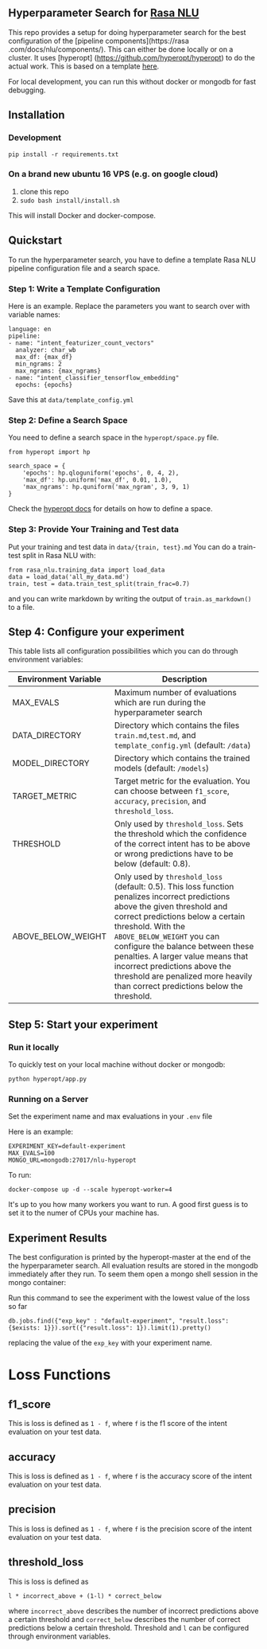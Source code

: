 ## Hyperparameter Search for [Rasa NLU](https://rasa.com/docs/nlu/)

This repo provides a setup for doing hyperparameter search for the best
configuration of the [pipeline components](https://rasa
.com/docs/nlu/components/).
This can either be done locally or on a cluster. It uses [hyperopt]
(https://github.com/hyperopt/hyperopt) to do the actual work.
This is based on a template 
[here](https://github.com/erdiolmezogullari/docker-parallel-hyperopt).

For local development, you can run this without docker or mongodb for fast 
debugging.

## Installation

### Development

`pip install -r requirements.txt`


### On a brand new ubuntu 16 VPS (e.g. on google cloud)

1. clone this repo
2. `sudo bash install/install.sh`

This will install Docker and docker-compose.

## Quickstart

To run the hyperparameter search, you have to define a template Rasa NLU 
pipeline configuration file and a search space.

### Step 1: Write a Template Configuration
Here is an example. Replace the parameters you want to search over with 
variable names:

```
language: en
pipeline:
- name: "intent_featurizer_count_vectors"
  analyzer: char_wb
  max_df: {max_df}
  min_ngrams: 2
  max_ngrams: {max_ngrams}
- name: "intent_classifier_tensorflow_embedding"
  epochs: {epochs}
```

Save this at `data/template_config.yml`

### Step 2: Define a Search Space

You need to define a search space in the `hyperopt/space.py` file.

```
from hyperopt import hp

search_space = {
    'epochs': hp.qloguniform('epochs', 0, 4, 2),
    'max_df': hp.uniform('max_df', 0.01, 1.0),
    'max_ngrams': hp.quniform('max_ngram', 3, 9, 1)
}
```

Check the [hyperopt docs](https://github.com/hyperopt/hyperopt/wiki/FMin#2-defining-a-search-space) 
for details on how to define a space.


### Step 3: Provide Your Training and Test data

Put your training and test data in `data/{train, test}.md`
You can do a train-test split in Rasa NLU with:

```
from rasa_nlu.training_data import load_data
data = load_data('all_my_data.md')
train, test = data.train_test_split(train_frac=0.7)
```

and you can write markdown by writing the output of `train.as_markdown()` to a 
file.


## Step 4: Configure your experiment

This table lists all configuration possibilities which you can do through
environment variables:

| Environment Variable | Description                                                                                                                                                                                                                                                                                                                                                                                                |
|----------------------|------------------------------------------------------------------------------------------------------------------------------------------------------------------------------------------------------------------------------------------------------------------------------------------------------------------------------------------------------------------------------------------------------------|
| MAX_EVALS            | Maximum number of evaluations which are run during the hyperparameter search                                                                                                                                                                                                                                                                                                                               |
| DATA_DIRECTORY       | Directory which contains the files `train.md`,`test.md`, and `template_config.yml` (default: `/data`)                                                                                                                                                                                                                                                                                                      |
| MODEL_DIRECTORY      | Directory which contains the trained models (default: `/models`)                                                                                                                                                                                                                                                                                                                                           |
| TARGET_METRIC        | Target metric for the evaluation. You can choose between `f1_score`, `accuracy`, `precision`, and `threshold_loss`.                                                                                                                                                                                                                                                                                        |
| THRESHOLD            | Only used by `threshold_loss`. Sets the threshold which the confidence of the correct intent has to be above or wrong predictions have to be below (default: 0.8).                                                                                                                                                                                                                                         |
| ABOVE\_BELOW\_WEIGHT | Only used by `threshold_loss` (default: 0.5). This loss function penalizes incorrect predictions above the given threshold and correct predictions below a certain threshold. With the `ABOVE_BELOW_WEIGHT` you can configure the balance between these penalties. A larger value means that incorrect predictions above the threshold are penalized more heavily than correct predictions below the threshold. |

## Step 5: Start your experiment

### Run it locally

To quickly test on your local machine without docker or mongodb:
 
```
python hyperopt/app.py
```

### Running on a Server

Set the experiment name and max evaluations in your `.env` file

Here is an example:

```
EXPERIMENT_KEY=default-experiment
MAX_EVALS=100
MONGO_URL=mongodb:27017/nlu-hyperopt
```

To run:

`docker-compose up -d --scale hyperopt-worker=4`

It's up to you how many workers you want to run.
A good first guess is to set it to the numer of CPUs your machine has.

## Experiment Results

The best configuration is printed by the hyperopt-master at the end of the 
the hyperparameter search.
All evaluation results are stored in the mongodb immediately after they run.
To seem them open a mongo shell session in the mongo container:

Run this command to see the experiment with the lowest value of the loss so far

`db.jobs.find({"exp_key" : "default-experiment", "result.loss":{$exists: 1}}).sort({"result.loss": 1}).limit(1).pretty()`

replacing the value of the `exp_key` with your experiment name.


# Loss Functions

## f1_score
This is loss is defined as `1 - f`, where `f` is the f1 score of the intent 
evaluation on your test data.

## accuracy
This is loss is defined as `1 - f`, where `f` is the accuracy score of the 
intent evaluation on your test data.

## precision
This is loss is defined as `1 - f`, where `f` is the precision score of the 
intent evaluation on your test data.

## threshold_loss
This is loss is defined as 
```
l * incorrect_above + (1-l) * correct_below
```

 where
`incorrect_above` describes the number of incorrect predictions above a certain
threshold and `correct_below` describes the number of correct predictions
below a certain threshold. Threshold and `l` can be configured through 
environment variables.

